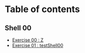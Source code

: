 # Table of contents

## Shell 00

* [Exercise 00 : Z](README.md)
* [Exercise 01 : testShell00](shell-00/exercise-01-testshell00.md)
